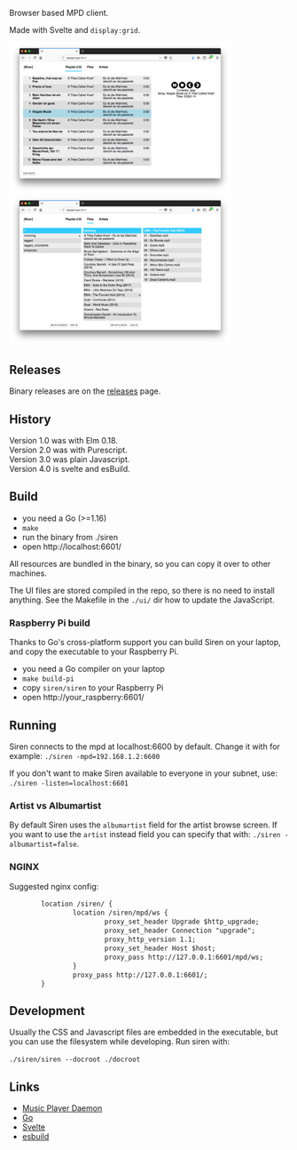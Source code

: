 Browser based MPD client.

Made with Svelte and `display:grid`.

<img src="./img_playlist.png" width="400" /><img src="./img_files.png" width="400" />


## Releases

Binary releases are on the [releases](https://github.com/alicebob/siren/releases) page.


## History

Version 1.0 was with Elm 0.18.  
Version 2.0 was with Purescript.  
Version 3.0 was plain Javascript.  
Version 4.0 is svelte and esBuild.  


## Build

- you need a Go (>=1.16)
- `make`
- run the binary from ./siren
- open http://localhost:6601/

All resources are bundled in the binary, so you can copy it over to other
machines.

The UI files are stored compiled in the repo, so there is no need to install anything. See the Makefile in the `./ui/` dir how to update the JavaScript.


### Raspberry Pi build

Thanks to Go's cross-platform support you can build Siren on your laptop, and copy the executable to your Raspberry Pi.

- you need a Go compiler on your laptop
- `make build-pi`
- copy `siren/siren` to your Raspberry Pi
- open http://your_raspberry:6601/


## Running

Siren connects to the mpd at localhost:6600 by default. Change it with for example: `./siren -mpd=192.168.1.2:6600`

If you don't want to make Siren available to everyone in your subnet, use: `./siren -listen=localhost:6601`

### Artist vs Albumartist

By default Siren uses the `albumartist` field for the artist browse screen. If you want to use the `artist` instead field you can specify that with: `./siren -albumartist=false`.

### NGINX

Suggested nginx config:
```
        location /siren/ { 
                location /siren/mpd/ws { 
                        proxy_set_header Upgrade $http_upgrade; 
                        proxy_set_header Connection "upgrade"; 
                        proxy_http_version 1.1; 
                        proxy_set_header Host $host; 
                        proxy_pass http://127.0.0.1:6601/mpd/ws; 
                } 
                proxy_pass http://127.0.0.1:6601/; 
        } 
```


## Development

Usually the CSS and Javascript files are embedded in the executable, but you
can use the filesystem while developing. Run siren with:

`./siren/siren --docroot ./docroot`


## Links

- [Music Player Daemon](https://www.musicpd.org)
- [Go](https://golang.org)
- [Svelte](https://svelte.dev)
- [esbuild](https://esbuild.github.io)
